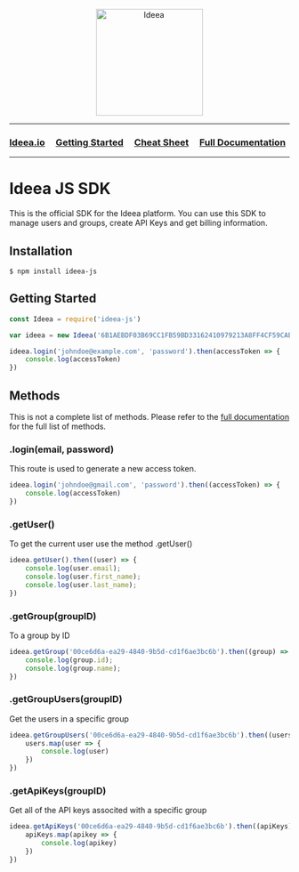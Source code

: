 <p align="center">
  <img width="192" src="https://ideea.io/static/img/logo-text.svg" alt="Ideea">
</p>

---

### [Ideea.io](https://ideea.io) &nbsp;&nbsp;&nbsp; [Getting Started](https://ideea.io/ideea) &nbsp;&nbsp;&nbsp; [Cheat Sheet](https://github.com/Ideea-inc/ideea-js/blob/master/docs/cheat-sheet.md) &nbsp;&nbsp;&nbsp; [Full Documentation](https://app.ideea.io/ideea/docs)

---

# Ideea JS SDK
This is the official SDK for the Ideea platform. You can use this SDK to manage users and groups, create API Keys and get billing information.


## Installation
```
$ npm install ideea-js
```

## Getting Started
```js
const Ideea = require('ideea-js')

var ideea = new Ideea('6B1AEBDF03B69CC1FB59BD33162410979213A8FF4CF59CAE54E3436D5535E318')

ideea.login('johndoe@example.com', 'password').then(accessToken => {
	console.log(accessToken)
})
```


## Methods
This is not a complete list of methods. Please refer to the [full documentation](https://ideea.io/ideea/docs) for the full list of methods.


### .login(email, password)
This route is used to generate a new access token.

```js
ideea.login('johndoe@gmail.com', 'password').then((accessToken) => {
	console.log(accessToken)
})
```


### .getUser()
To get the current user use the method .getUser()

```js
ideea.getUser().then((user) => {
	console.log(user.email);
	console.log(user.first_name);
	console.log(user.last_name);
})
```

### .getGroup(groupID)
To a group by ID

```js
ideea.getGroup('00ce6d6a-ea29-4840-9b5d-cd1f6ae3bc6b').then((group) => {
	console.log(group.id);
	console.log(group.name);
})
```

### .getGroupUsers(groupID)
Get the users in a specific group

```js
ideea.getGroupUsers('00ce6d6a-ea29-4840-9b5d-cd1f6ae3bc6b').then((users) => {
	users.map(user => {
		console.log(user)
	})
})
```

### .getApiKeys(groupID)
Get all of the API keys associted with a specific group

```js
ideea.getApiKeys('00ce6d6a-ea29-4840-9b5d-cd1f6ae3bc6b').then((apiKeys) => {
	apiKeys.map(apikey => {
		console.log(apikey)
	})
})
```
